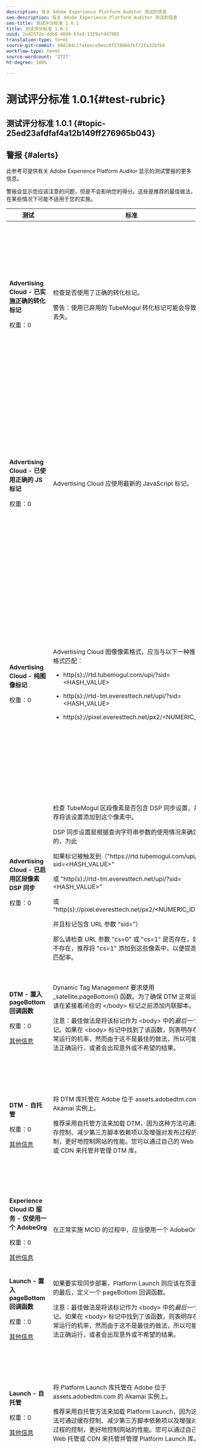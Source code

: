 ```yaml
---
description: 有关 Adobe Experience Platform Auditor 测试的信息
seo-description: 有关 Adobe Experience Platform Auditor 测试的信息
seo-title: 测试评分标准 1.0.1
title: 测试评分标准 1.0.1
uuid: 2ed2572e-ddb8-4899-b3a9-1329afdd7905
translation-type: tm+mt
source-git-commit: 00d184c1fa1eece9eec8f27896bfbf72fa32bfb6
workflow-type: tm+mt
source-wordcount: '2727'
ht-degree: 100%

---
```



# 测试评分标准 1.0.1{#test-rubric}

## 测试评分标准 1.0.1 {#topic-25ed23afdfaf4a12b149ff276965b043}

## 警报 {#alerts}

此参考可提供有关 Adobe Experience Platform Auditor 显示的测试警报的更多信息。

警报会显示您应该注意的问题，但是不会影响您的得分。这些是推荐的最佳做法，在某些情况下可能不适用于您的实施。

<table id="table_031432C9BB804A6F90E7FF572739E169"> 
 <thead> 
  <tr> 
   <th colname="col1" class="entry"> 测试 </th> 
   <th colname="col2" class="entry"> 标准 </th> 
   <th colname="col3" class="entry"> 推荐 </th> 
  </tr>
 </thead>
 <tbody> 
  <tr> 
   <td colname="col1"> 
    <!--
      1.0.1 
    --> <p><b>Advertising Cloud - 已实施正确的转化标记</b> </p> <p>权重：0 </p> </td> 
   <td colname="col2"> <p>检查是否使用了正确的转化标记。 </p> <p> <p>警告：使用已弃用的 TubeMogul 转化标记可能会导致数据丢失。 </p> </p> </td> 
   <td colname="col3"> <p>将您的转化像素升级为新的 Advertising Cloud 纯图像转化标记。 </p> <p>使用 Adobe Experience Platform Launch 的 Advertising Cloud Extension，可以非常轻松地实现这一目标。 </p> </td> 
  </tr> 
  <tr> 
   <td colname="col1"> 
    <!--
      1.0.1 
    --> <p><b>Advertising Cloud - 已使用正确的 JS 标记</b> </p> <p>权重：0 </p> </td> 
   <td colname="col2"> <p>Advertising Cloud 应使用最新的 JavaScript 标记。 </p> </td> 
   <td colname="col3"> <p>将 Advertising Cloud JavaScript 升级到最新版本。使用已弃用的 JavaScript 版本可能会导致功能丧失。 </p> <p>通过使用 Platform Launch 的 Advertising Cloud Extension，可以更轻松地实现这一目标。 </p> </td> 
  </tr> 
  <tr> 
   <td colname="col1"> 
    <!--
      1.0.1 
    --> <p><b>Advertising Cloud - 纯图像标记</b> </p> <p>权重：0 </p> </td> 
   <td colname="col2"> <p>Advertising Cloud 图像像素格式，应当与以下一种推荐的格式匹配： </p> <p> 
     <ul id="ul_D85BE9C8A8654DE890E1A814E3573D86"> 
      <li id="li_E2AEDD76AC7044E8AD6AE8375858D198"> <p><span class="codeph"> http(s)://rtd.tubemogul.com/upi/?sid=&lt;HASH_VALUE&gt;</span> </p> </li> 
      <li id="li_1EEFA03516BF445294B5EC5DED891758"> <p><span class="codeph"> http(s)://rtd-tm.everesttech.net/upi/?sid=&lt;HASH_VALUE&gt;</span> </p> </li> 
      <li id="li_F72206B142214217BDD34356D2F3D8AD"> <p><span class="codeph"> http(s)://pixel.everesttech.net/px2/&lt;NUMERIC_ID&gt;?</span> </p> </li> 
     </ul> </p> </td> 
   <td colname="col3"> <p>将您的 Advertising Cloud 像素升级为新的 Advertising Cloud 纯图像标记，这可以确保您能够充分利用 Advertising Cloud 的完整功能。 </p> <p>使用 Platform Launch 的 Advertising Cloud Extension，可以非常轻松地实现这一目标。 </p> </td> 
  </tr> 
  <tr> 
   <td colname="col1"> 
    <!--
      1.0.1 
    --> <p><b>Advertising Cloud - 已启用区段像素 DSP 同步</b> </p> <p>权重：0 </p> </td> 
   <td colname="col2"> <p>检查 TubeMogul 区段像素是否包含 DSP 同步设置，并推荐将该设置添加到这个像素中。 </p> <p>DSP 同步设置是根据查询字符串参数的使用情况来确定的，为此 </p> <p>如果标记被触发到<span class="codeph">（"https://rtd.tubemogul.com/upi/?sid=&lt;HASH_VALUE&gt;"</span> </p> <p> 或<span class="codeph"> "http(s)://rtd-tm.everesttech.net/upi/?sid=&lt;HASH_VALUE&gt;"</span> </p> <p> 或<span class="codeph"> "http(s)://pixel.everesttech.net/px2/&lt;NUMERIC_ID&gt;?"</span> </p> <p>并且标记包含 URL 参数 <span class="codeph">"sid="）</span> </p> <p>那么请检查 URL 参数 <span class="codeph">"cs=0"</span> 或 <span class="codeph">"cs=1"</span> 是否存在，如果不存在，推荐将 <span class="codeph">"cs=1"</span> 添加到这些像素中，以便提高受众匹配率。 </p> </td> 
   <td colname="col3"> <p> 将 URL 参数 <span class="codeph">"cs=1"</span> 添加到您的 Advertising Cloud 像素中，以便可以实现 DSP 同步，从而增加受众匹配率。 </p> <p>使用 Platform Launch 的 Advertising Cloud Extension，可以非常轻松地实现这一目标。 </p> </td> 
  </tr> 
  <tr> 
   <td colname="col1"> 
    <!--
      1.0.1 
    --> <p><b>DTM - 置入 pageBottom 回调函数</b> </p> <p>权重：0 </p> <p><a href="https://docs.adobe.com/content/help/zh-Hans/dtm/using/client-side/t-add-header-fooder-code.html" format="html" scope="external"> 其他信息</a> </p> 
    <!--
      TEa9df69942f404055a64262889c8b21d3 
    --> </td> 
   <td colname="col2"> <p>Dynamic Tag Management 要求使用 <span class="codeph">_satellite.pageBottom()</span> 函数。为了确保 DTM 正常运行，请在紧接着闭合的 &lt;/body&gt; 标记之前添加内联脚本。 </p> <p> <p>注意：最佳做法是将该标记作为 <span class="codeph">&lt;body&gt;</span> 中的<i>最后一个</i>标记。如果在 <span class="codeph">&lt;body&gt;</span> 标记中找到了该函数，则表明存在正常运行的机率，然而由于这不是最佳的做法，所以可能会无法正确运行，或者会出现意外或不希望的结果。 </p> </p> </td> 
   <td colname="col3"> <p>为了确保 DTM 正常运行，请在紧接着闭合的 <span class="codeph">&lt;/body&gt;</span> 标记之前添加内联脚本。 </p> </td> 
  </tr> 
  <tr> 
   <td colname="col1"> 
    <!--
      1.0.1 
    --> <p><b>DTM - 自托管</b> </p> <p>权重：0 </p> <p><a href="https://docs.adobe.com/content/help/zh-Hans/dtm/using/client-side/client-side-information.html" format="html" scope="external"> 其他信息</a> </p> </td> 
   <td colname="col2"> <p> 将 DTM 库托管在 Adobe 位于 <span class="filepath">assets.adobedtm.com</span> 的 Akamai 实例上。 </p> <p> 推荐采用自托管方法来加载 DTM，因为这种方法可通过缓存控制、减少第三方脚本依赖项以及增强对发布过程的控制，更好地控制网站的性能。您可以通过自己的 Web 托管或 CDN 来托管并管理 DTM 库。 </p> </td> 
   <td colname="col3"> <p>推荐采用自托管方法在页面上加载 DTM。尽管通过 Akamai CDN 来托管 DTM 的方法适用于大多数情况，但是，自托管方法可提升页面性能。 </p> </td> 
  </tr> 
  <tr> 
   <td colname="col1"> 
    <!--
      1.0.1 
    --> <p><b> Experience Cloud ID 服务 - 仅使用一个 AdobeOrg</b> </p> <p>权重：0 </p> <p><a href="https://docs.adobe.com/content/help/zh-Hans/id-service/using/intro/id-request.html" format="html" scope="external"> 其他信息</a> </p> </td> 
   <td colname="col2"> <p>在正常实施 MCID 的过程中，应当使用一个 AdobeOrg。 </p> </td> 
   <td colname="col3"> <p>验证这项实施中是否存在多个 AdobeOrg ID。 </p> </td> 
  </tr> 
  <tr> 
   <td colname="col1"> 
    <!--
      1.0.1 
    --> <p><b>Launch - 置入 pageBottom 回调函数</b> </p> <p>权重：0 </p> <p><a href="https://docs.adobe.com/content/help/zh-Hans/launch/using/intro/get-started/quick-start.html" format="html" scope="external"> 其他信息</a> </p> 
    <!--
      TE48c499b022f545c5bccc6f8bde169685 
    --> </td> 
   <td colname="col2"> <p>如果要实现同步部署，Platform Launch 则应该在页面正文的最后，定义一个 <span class="codeph">pageBottom</span> 回调函数。 </p> <p> <p>注意：最佳做法是将该标记作为 <span class="codeph">&lt;body&gt;</span> 中的<i>最后一个</i>标记。如果在 <span class="codeph">&lt;body&gt;</span> 标记中找到了该函数，则表明存在正常运行的机率，然而由于这不是最佳的做法，所以可能会无法正确运行，或者会出现意外或不希望的结果。 </p> </p> </td> 
   <td colname="col3"> <p>为了确保 DTM 正常运行，请在紧接着闭合的 <span class="codeph">&lt;/body&gt;</span> 标记之前添加内联脚本。 </p> </td> 
  </tr> 
  <tr> 
   <td colname="col1"> 
    <!--
      1.0.1 
    --> <p><b>Launch - 自托管</b> </p> <p>权重：0 </p> <p><a href="https://docs.adobe.com/content/help/zh-Hans/launch/using/intro/get-started/quick-start.html" format="html" scope="external"> 其他信息</a> </p> </td> 
   <td colname="col2"> <p>将 Platform Launch 库托管在 Adobe 位于 <span class="filepath">assets.adobedtm.com</span> 的 Akamai 实例上。 </p> <p>推荐采用自托管方法来加载 Platform Launch，因为这种方法可通过缓存控制、减少第三方脚本依赖项以及增强对发布过程的控制，更好地控制网站的性能。您可以通过自己的 Web 托管或 CDN 来托管并管理 Platform Launch 库。 </p> </td> 
   <td colname="col3"> <p>尽管通过 Akamai CDN 来托管 Platform Launch 的方法适用于大多数情况，但是，推荐实施自托管方法以作为提升页面性能的第一步。 </p> </td> 
  </tr> 
  <tr> 
   <td colname="col1"> 
    <!--
      1.0.1 
    --> <p><b>Launch - 应当异步部署</b> </p> <p>权重：0 </p> <p><a href="https://docs.adobe.com/content/help/zh-Hans/launch/using/intro/get-started/quick-start.html" format="html" scope="external"> 其他信息</a> </p> </td> 
   <td colname="col2"> <p>为了优化性能，应当异步部署 Platform Launch。 </p> </td> 
   <td colname="col3"> <p>将异步参数纳入内联脚本，以确保正确实施 Platform Launch 的异步部署。 </p> </td> 
  </tr> 
  <tr> 
   <td colname="col1"> 
    <!--
      1.0.1 
    --> <p><b> Target - mboxDefault 中的内容</b> </p> <p>权重：0 </p> <p><a href="https://docs.adobe.com/content/help/zh-Hans/target/using/implement-target/implementing-target.html" format="html" scope="external"> 其他信息</a> </p> </td> 
   <td colname="col2"> <p> 使用 at.js 时，mboxDefault 中应当存在相关内容。 </p> </td> 
   <td colname="col3"> <p>验证内容是否可用。 </p> </td> 
  </tr> 
 </tbody> 
</table>

## 配置 {#configuration}

此参考可提供有关 Platform Auditor 执行配置测试的更多信息。

配置测试会扫描实施中的特定设置、值，或者有无潜在冲突。Platform Auditor 会根据其他规则和推荐的最佳做法来评估标记。

<table id="table_A8A1FC360482447185C8460A18426638"> 
 <thead> 
  <tr> 
   <th colname="col1" class="entry"> 测试 </th> 
   <th colname="col2" class="entry"> 标准 </th> 
   <th colname="col3" class="entry"> 推荐 </th> 
  </tr>
 </thead>
 <tbody> 
  <tr> 
   <td colname="col1"> 
    <!--
      1.0.1 
    --> <p><b>Advertising Cloud - 转化名称仅使用字母数字字符</b> </p> <p>权重：3 </p> </td> 
   <td colname="col2"> <p>除“<span class="codeph">ev_transid</span>”参数之外（<span class="codeph">ev_transid</span> 值可包含文本或数值），<span class="codeph">ev_conversion_property_name</span> 参数应当只包含数值和小数值 </p> <p>查找 <span class="codeph">everesttech.net</span> 像素，其中包含以 <span class="codeph">ev_</span> 开头的 URL 参数。 </p> <p>示例： </p> <p><span class="codeph"> http://pixel.everesttech.net/1180/t?ev_page_load=1&amp;ev_revenue=$12&amp;ev_transid=1hf74i47 </span> </p> </td> 
   <td colname="col3"> <p> 确保事务属性参数仅包含数值和小数值。 </p> <p> <p>警告：任何其他值类型都可能会导致数据丢失。 </p> </p> </td> 
  </tr> 
  <tr> 
   <td colname="col1"> 
    <!--
      1.0.1 
    --> <p><b>Advertising Cloud - 转化名称使用 URL 安全字符</b> </p> <p>权重：3 </p> </td> 
   <td colname="col2"> <p> 转化属性名称不应包含 &amp; 符号或问号。 </p> <p> 示例： </p> <p><span class="codeph"> http://pixel.everesttech.net/1180/t?ev_revenue&amp;order=12&amp;ev_transid=</span> </p> </td> 
   <td colname="col3"> <p>确保事务属性参数不包含非编码的 &amp; 符号或问号。这会破坏 URL 格式。 </p> <p> <p>警告：包含非编码的 &amp; 符号或问号的属性参数（例如：<span class="codeph">ev_formComplete?=1</span> 或 <span class="codeph">ev_formComplete&amp;Submit=1</span>），可能会导致数据丢失。 </p> </p> </td> 
  </tr> 
  <tr> 
   <td colname="col1"> 
    <!--
      1.0.1 
    --> <p><b>Advertising Cloud - 已正确实施事务 ID</b> </p> <p>权重：1 </p> </td> 
   <td colname="col2"> <p> 属性名称 <span class="codeph"> ev_transid=</span> 不应为空。 </p> <p>示例： </p> <p> <span class="codeph"> http://pixel.everesttech.net/1180/t?ev_page_load=1&amp;ev_revenue= 12&amp; ev_transid=</span> </p> </td> 
   <td colname="col3"> <p>属性名称 <span class="codeph">ev_transid=</span> 不应当没有任何值 (<span class="codeph">ev_transid=</span>)。如果没有任何值，则可能会丢失事务数据。为 <span class="codeph">ev_transid=</span> 赋值，或从像素中删除此参数。 </p> </td> 
  </tr> 
  <tr> 
   <td colname="col1"> 
    <!--
      1.0.1 
    --> <p><b>Analytics - 在 DOM 中实例化</b> </p> <p>权重：5 </p> <p><a href="https://docs.adobe.com/content/help/zh-Hans/analytics/implementation/home.html" format="html" scope="external"> 其他信息</a> </p> </td> 
   <td colname="col2"> <p> 未安装或无法执行 Adobe Analytics 代码。在 Web 页面上未找到 Analytics 代码时，返回值为 0。 </p> </td> 
   <td colname="col3"> <p>验证是否已在页面上实施 Analytics 标记，且没有遭到后续脚本活动的阻止。 </p> </td> 
  </tr> 
  <tr> 
   <td colname="col1"> 
    <!--
      1.0.1 
    --> <p><b>Analytics - 实例化一次</b> </p> <p>权重：5 </p> <p><a href="https://docs.adobe.com/content/help/zh-Hans/analytics/implementation/home.html" format="https" scope="external"> 其他信息</a> </p> </td> 
   <td colname="col2"> <p> 在页面上多次检测到 Adobe Analytics 代码。在 Web 页面上未找到 Analytics 代码时，返回值为 0。 </p> </td> 
   <td colname="col3"> <p>确保页面上仅有一个 Analytics 标记。 </p> </td> 
  </tr> 
  <tr> 
   <td colname="col1"> 
    <!--
      1.0.1 
    --> <p><b>Analytics - 最新版本</b> </p> <p>权重：3 </p> <p><a href="https://docs.adobe.com/content/help/zh-Hans/analytics/implementation/appmeasurement-updates.html" format="https" scope="external"> 其他信息</a> </p> </td> 
   <td colname="col2"> <p> 您的页面没有运行最新版本的 Analytics 代码库。为了利用性能改进并提供最新功能，我们会不断地更新和调整旨在支持 Experience Cloud 技术的代码库。在 Web 页面上未找到 Analytics 代码时，返回值为 0。 </p> </td> 
   <td colname="col3"> <p>安装最新版本的 Analytics 代码库。 </p> </td> 
  </tr> 
  <tr> 
   <td colname="col1"> 
    <!--
      1.0.1 
    --> <p><b>DTM - DOM 就绪后，异步加载第三方标记</b> </p> <p>权重：3 </p> <p><a href="https://docs.adobe.com/content/help/zh-Hans/dtm/using/resources/load-order.html" format="html" scope="external"> 其他信息</a> </p> </td> 
   <td colname="col2"> <p>要在良好的用户体验与收集准确的数据之间达成一种平衡，则应当在 DOM 就绪后触发第三方标记。这将可以确保执行相关的跟踪脚本，同时又不会影响站点的正常运转。 </p> </td> 
   <td colname="col3"> <p>解决这个问题的方法是：调整 DOM 就绪后触发执行第三方像素的所有规则。 </p> </td> 
  </tr> 
  <tr> 
   <td colname="col1"> 
    <!--
      1.0.1 
    --> <p><b>Experience Cloud ID 服务 - 最新版本</b> </p> <p>权重：2 </p> <p><a href="https://docs.adobe.com/content/help/zh-Hans/dtm/using/tools/macid.html" format="html" scope="external"> 其他信息</a> </p> </td> 
   <td colname="col2"> <p> 您的页面没有运行最新版本的访客 ID 服务代码库 <span class="codeph">visitorAPI.js</span>。为了利用性能改进并提供最新功能，我们会不断地更新和调整旨在支持 Experience Cloud 技术的代码库。 </p> </td> 
   <td colname="col3"> <p>安装最新版本的访客 ID 服务代码库。 </p> </td> 
  </tr> 
  <tr> 
   <td colname="col1"> 
    <!--
      1.0.1 
    --> <p><b>Launch - 最新版本</b> </p> <p>权重：2 </p> <p><a href="https://docs.adobe.com/content/help/zh-Hans/launch/using/intro/get-started/quick-start.html" format="html" scope="external"> 其他信息</a> </p> </td> 
   <td colname="col2"> <p>这些页面未运行最新版本的 Platform Launch 代码库 (Turbrie)。为了利用性能改进并提供最新功能，我们会不断地更新和调整旨在支持 Experience Cloud 技术的代码库。 </p> </td> 
   <td colname="col3"> <p> 通过重建和发布 Platform Launch 库来更新 Platform Launch 库。 </p> </td> 
  </tr> 
  <tr> 
   <td colname="col1"> 
    <!--
      1.0.1 
    --> <p><b>Target - 最新版本</b> </p> <p>权重：2 </p> <p><a href="https://docs.adobe.com/content/help/zh-Hans/dtm/using/tools/target.html" format="html" scope="external"> 其他信息</a> </p> </td> 
   <td colname="col2"> <p> 您的页面没有运行最新版本的 Target 代码库。为了利用性能改进并提供最新功能，我们会不断地更新和调整旨在支持 Experience Cloud 技术的代码库。 </p> </td> 
   <td colname="col3"> <p>安装最新版本的 Target 代码库。 </p> </td> 
  </tr> 
  <tr> 
   <td colname="col1"> 
    <!--
      1.0.1 
    --> <p><b>Target - mboxDefault 先于 mboxCreate </b> </p> <p>权重：5 </p> <p><a href="https://docs.adobe.com/content/help/zh-Hans/target/using/implement-target/implementing-target.html" format="html" scope="external"> 其他信息</a> </p> </td> 
   <td colname="col2"> <p><span class="codeph">mboxCreate</span> 的正确用法类似于下面的示例： </p> <p> <span class="codeph"> &lt;div class="mboxDefault"&gt;&lt;!-Customer content--&gt;&lt;/div&gt;&lt;script&gt;mboxCreate('myMboxName')&lt;/script&gt;</span> </p> </td> 
   <td colname="col3"> <p>调用 <span class="codeph">mboxCreate()</span> 之前，请务必包含 <span class="codeph">&lt;div class="mboxDefault"&gt;&lt;/div&gt;</span> 标记。at.js 并不会为您添加此标记。 </p> </td> 
  </tr> 
  <tr> 
   <td colname="col1"> 
    <!--
      1.0.1 
    --> <p><b>Target - 有效的 DOCTYPE</b> </p> <p>权重：5 </p> <p><a href="https://docs.adobe.com/content/help/zh-Hans/target/using/implement-target/implementing-target.html" format="html" scope="external"> 其他信息</a> </p> </td> 
   <td colname="col2"> <p> 检测到无效的 DOCTYPE。在这种情况下，将不会触发 mbox。 </p> <p>对于 at.js，DOCTYPE 必须处于“标准”模式，否则 Target 将无法正常运作。 </p> </td> 
   <td colname="col3"> <p>更新页面上的 DOCTYPE。 </p> </td> 
  </tr> 
 </tbody> 
</table>

## 标记一致性 {#tag-consistency}

此参考可提供有关 Platform Auditor 执行标记一致性测试的更多信息。

Platform Auditor 的一致性测试旨在查找所有扫描的页面中是否存在不一致的内容。网站上所有页面中的这些值或配置应该是相同的，只有这样，才能确保数据收集是准确的。

<table id="table_4F9ED873BAF741D19BFB0F297B3A1FDB"> 
 <thead> 
  <tr> 
   <th colname="col1" class="entry"> 测试 </th> 
   <th colname="col2" class="entry"> 标准 </th> 
   <th colname="col3" class="entry"> 推荐 </th> 
  </tr>
 </thead>
 <tbody> 
  <tr> 
   <td colname="col1"> 
    <!--
      1.0.1 
    --> <p><b>Analytics - 一致的代码版本 </b> </p> <p>权重：5 </p> <p><a href="https://docs.adobe.com/content/help/zh-Hans/analytics/implementation/home.html" format="html" scope="external"> 其他信息</a> </p> </td> 
   <td colname="col2"> <p> 找到多个版本的 Analytics 代码。 </p> </td> 
   <td colname="col3"> <p>将 Analytics 的所有实例替换为当前版本。 </p> </td> 
  </tr> 
 </tbody> 
</table>

## 标记存在 {#tag-presence}

此参考可提供有关 Platform Auditor 执行的标记存在测试的更多信息。

Platform Auditor 会评估标记是否存在，以及标记在页面代码中的位置是否正确。

<table id="table_98A2E3F7B3154EEFA76D0CAE2FE97CAB"> 
 <thead> 
  <tr> 
   <th colname="col1" class="entry"> 测试 </th> 
   <th colname="col2" class="entry"> 标准 </th> 
   <th colname="col3" class="entry"> 推荐 </th> 
  </tr>
 </thead>
 <tbody> 
  <tr> 
   <td colname="col1"> 
    <!--
      1.0.1 
    --> <p><b>Advertising Cloud - 代码存在</b> </p> <p>权重：5 </p> </td> 
   <td colname="col2"> <p> DOM 中不提供 Advertising Cloud 标记。 </p> </td> 
   <td colname="col3"> <p>通过 Platform Launch 的 Advertising Cloud Extension 实施 Advertising Cloud 标记。 </p> </td> 
  </tr> 
  <tr> 
   <td colname="col1"> 
    <!--
      1.0.1 
    --> <p><b>Advertising Cloud - 已实施区段像素</b> </p> <p>权重：5 </p> </td> 
   <td colname="col2"> <p> 将您的 Advertising Cloud 区段像素升级为新的 Advertising Cloud 纯图像标记。采用已弃用的 AMO 区段标记可能会导致数据丢失。 </p> </td> 
   <td colname="col3"> <p>通过 Platform Launch 的 Advertising Cloud Extension 实施 Advertising Cloud 区段像素。 </p> </td> 
  </tr> 
  <tr> 
   <td colname="col1"> 
    <!--
      1.0.1 
    --> <p><b>Analytics - 在 DOM 中加载</b> </p> <p>权重：5 </p> <p><a href="https://docs.adobe.com/content/help/zh-Hans/analytics/implementation/home.html" format="https" scope="external"> 其他信息</a> </p> </td> 
   <td colname="col2"> <p> 未检测到 Adobe Analytics 标记。 </p> </td> 
   <td colname="col3"> <p>安装最新版本的 Analytics。 </p> </td> 
  </tr> 
  <tr> 
   <td colname="col1"> 
    <!--
      1.0.1 
    --> <p><b> DTM - 已加载库</b> </p> <p>权重：5 </p> <p>其他信息： </p> <p> 
     <ul id="ul_7E706EBC2E4649A69732E6982E116E22"> 
      <li id="li_9AF0257E39C347A9AE6D8D8FFBD66B38"><a href="https://docs.adobe.com/content/help/zh-Hans/dtm/using/admin/c-troubleshooting.html" format="html" scope="external">DTM 故障诊断</a> </li> 
      <li id="li_7B422BCCD2654B0A9059799FB5276BE8"><a href="https://docs.adobe.com/content/help/zh-Hans/dtm/using/client-side/t-add-header-fooder-code.html" format="html" scope="external">添加页眉和页脚代码</a> </li> 
     </ul> </p> </td> 
   <td colname="col2"> <p> 在 DOM 中未找到全局 _satellite 对象。未安装或无法执行 Dynamic Tag Management。 </p> </td> 
   <td colname="col3"> <p>验证是否已在页面上实施 DTM 库，且没有遭到后续脚本活动的阻止。 </p> </td> 
  </tr> 
  <tr> 
   <td colname="col1"> 
    <!--
      1.0.1 
    --> <p><b> DTM - 一个嵌入代码</b> </p> <p>权重：5 </p> <p><a href="https://docs.adobe.com/content/help/zh-Hans/dtm/using/client-side/code.html" format="html" scope="external"> 其他信息</a> </p> </td> 
   <td colname="col2"> <p> 生产站点应当只加载一个 DTM 库。 </p> </td> 
   <td colname="col3"> <p>验证页面上是否只加载了生产库。 </p> </td> 
  </tr> 
  <tr> 
   <td colname="col1"> 
    <!--
      1.0.1 
    --> <p><b>DTM - &lt;body&gt; 中存在 pageBottom 回调函数</b> </p> <p>权重：5 </p> <p><a href="https://docs.adobe.com/content/help/zh-Hans/dtm/using/client-side/t-add-header-fooder-code.html" format="html" scope="external"> 其他信息</a> </p> </td> 
   <td colname="col2"> <p> 在页面的 <span class="codeph">&lt;body&gt;</span> 标记中没有找到 <span class="codeph">_satellite.pageBottom()</span> 回调函数，它是 Dynamic Tag Management 的必需函数。 </p> <p>如果根本在页面上找不到 <span class="codeph">pageBottom</span> 调用，或者如果它位于 <span class="codeph">&lt;head&gt;</span> 标记中（或其他一些意外的位置），测试则会失败。只有在从 <span class="codeph">&lt;body&gt;</span> 标记中找到 <span class="codeph">pageBottom</span> 的情况下，测试才会通过。如果页面上根本不存在这项调用，则无法正常运转，而且另外两个 <span class="codeph">pageBottom</span> 测试也将失败。 </p> </td> 
   <td colname="col3"> <p>为了确保 DTM 正常运行，请在紧接着闭合的 <span class="codeph">&lt;/body&gt;</span> 标记之前添加内联脚本。 </p> </td> 
  </tr> 
  <tr> 
   <td colname="col1"> 
    <!--
      1.0.1 
    --> <p><b>DTM - 已触发 pageBottom 标记</b> </p> <p>权重：5 </p> <p><a href="https://docs.adobe.com/content/help/zh-Hans/dtm/using/client-side/t-add-header-fooder-code.html" format="html" scope="external"> 其他信息</a> </p> </td> 
   <td colname="col2"> <p> 未检测到 DTM <span class="codeph">pageBottom</span> 标记。 </p> <p>如果相关的调用位于 <span class="codeph">if</span> 语句中，且该语句会导致类似 <span class="codeph">if (false) {_satellite.pageBottom()}</span> 的结果，那么就有可能会发生上述情况。因此，尽管它存在并且置入到正确的位置，但是仍有可能无法触发该标记。 </p> </td> 
   <td colname="col3"> <p>在每个页面上安装 DTM <span class="codeph">pageBottom</span> 调用。 </p> </td> 
  </tr> 
  <tr> 
   <td colname="col1"> 
    <!--
      1.0.1 
    --> <p><b>Experience Cloud ID 服务 - 代码存在</b> </p> <p>权重：5 </p> <p><a href="https://docs.adobe.com/content/help/zh-Hans/id-service/using/implementation/implementation-methods.html" format="html" scope="external"> 其他信息</a> </p> </td> 
   <td colname="col2"> <p>未找到 Experience Cloud ID 服务代码。强烈推荐使用 Experience Cloud ID (MCID)，以确保您能够充分利用 Experience Cloud 解决方案，并且这对于跨 Experience Cloud 解决方案的 ID 管理至关重要。 </p> </td> 
   <td colname="col3"> <p> 安装最新版本的 MCID。 </p> </td> 
  </tr> 
  <tr> 
   <td colname="col1"> 
    <!--
      1.0.1 
    --> <p><b>Experience Cloud ID 服务 - Cookie 存在</b> </p> <p>权重：5 </p> <p><a href="https://docs.adobe.com/content/help/zh-Hans/id-service/using/implementation/implementation-guides.html" format="html" scope="external"> 其他信息</a> </p> </td> 
   <td colname="col2"> <p> 未找到 <span class="codeph">AMCV_</span> Cookie。必须从 <span class="codeph">VisitorAPI.js</span> 代码实例化一个访客对象。 </p> </td> 
   <td colname="col3"> <p> 如果这是 DTM 实施，请验证 AdobeOrg ID 是否正确输入到 MCID 工具中。 </p> </td> 
  </tr> 
  <tr> 
   <td colname="col1"> 
    <!--
      1.0.1 
    --> <p><b>Experience Cloud ID 服务 - MID 值存在</b> </p> <p>权重：5 </p> <p><a href="https://docs.adobe.com/content/help/zh-Hans/id-service/using/intro/cookies.html" format="html" scope="external"> 其他信息</a> </p> </td> 
   <td colname="col2"> <p> 在 <span class="codeph"> AMCV_</span> Cookie 中未找到 MID 值。 </p> </td> 
   <td colname="col3"> <p>再次测试，检查是否存在任何 MCID API 延迟。如果这种情况持续存在，请联系 Adobe 客户关怀团队。 </p> </td> 
  </tr> 
  <tr> 
   <td colname="col1"> 
    <!--
      1.0.1 
    --> <p><b> Launch - 已加载库</b> </p> <p>权重：5 </p> <p><a href="https://docs.adobe.com/content/help/zh-Hans/launch/using/intro/get-started/quick-start.html" format="html" scope="external"> 其他信息</a> </p> </td> 
   <td colname="col2"> <p> 在 DOM 中未找到全局 _satellite 对象。未安装或无法执行 Launch。 </p> </td> 
   <td colname="col3"> <p>验证是否已在页面上实施 Platform Launch 库，且没有遭到后续脚本活动的阻止。 </p> </td> 
  </tr> 
  <tr> 
   <td colname="col1"> 
    <!--
      1.0.1 
    --> <p><b>Launch - 没有多个嵌入脚本</b> </p> <p>权重：5 </p> <p><a href="https://docs.adobe.com/content/help/zh-Hans/launch/using/intro/get-started/quick-start.html" format="html" scope="external"> 其他信息</a> </p> </td> 
   <td colname="col2"> <p>页面上不应加载多个嵌入脚本。生产站点应当只加载一个 Platform Launch 库。 </p> </td> 
   <td colname="col3"> <p>验证页面上是否只加载了生产库。 </p> </td> 
  </tr> 
  <tr> 
   <td colname="col1"> 
    <!--
      1.0.1 
    --> <p><b>Launch - &lt;body&gt; 中存在 pageBottom 回调函数</b> </p> <p>权重：5 </p> <p><a href="https://docs.adobe.com/content/help/zh-Hans/launch/using/intro/get-started/quick-start.html" format="html" scope="external"> 其他信息</a> </p> </td> 
   <td colname="col2"> <p> 在页面的 <span class="codeph">&lt;body&gt;</span> 标记中没有找到 <span class="codeph">_satellite.pageBottom()</span> 回调函数，它是 Platform Launch 的必需函数。 </p> <p>如果根本在页面上找不到 <span class="codeph">pageBottom</span> 调用，或者如果它位于 <span class="codeph">&lt;head&gt;</span> 标记中（或其他一些意外的位置），测试则会失败。只有在从 <span class="codeph">&lt;body&gt;</span> 标记中找到 <span class="codeph">pageBottom</span> 的情况下，测试才会通过。如果页面上根本不存在这项调用，则无法正常运转，而且另外两个 <span class="codeph">pageBottom</span> 测试也将失败。 </p> </td> 
   <td colname="col3"> <p>为了确保 Platform Launch 正常运行，应在紧接着闭合的 <span class="codeph">&lt;/body&gt;</span> 标记之前添加内联脚本。 </p> </td> 
  </tr> 
  <tr> 
   <td colname="col1"> 
    <!--
      1.0.1 
    --> <p><b>Launch - 异步部署时，不应该存在 pageBottom 回调函数</b> </p> <p>权重：5 </p> <p><a href="https://docs.adobe.com/content/help/zh-Hans/launch/using/intro/get-started/quick-start.html" format="html" scope="external"> 其他信息</a> </p> </td> 
   <td colname="col2"> <p>在页面上找到 <span class="codeph">_satellite.pageBottom()</span> 回调函数，异步部署 Platform Launch 时，不应该存在 pageBottom 回调函数。 </p> </td> 
   <td colname="col3"> <p>请移除 <span class="codeph">_satellite.pageBottom()</span> 脚本，以启用适当的 Platform Launch 功能。 </p> </td> 
  </tr> 
  <tr> 
   <td colname="col1"> 
    <!--
      1.0.1 
    --> <p><b> Target - 代码存在</b> </p> <p>权重：5 </p> <p><a href="https://docs.adobe.com/content/help/zh-Hans/target/using/implement-target/implementing-target.html" format="html" scope="external"> 其他信息</a> </p> </td> 
   <td colname="col2"> <p>应当在 DOM 中定义 Target。 </p> </td> 
   <td colname="col3"> <p>安装最新版本的 Target (at.js)。 </p> </td> 
  </tr> 
  <tr> 
   <td colname="col1"> 
    <!--
      1.0.1 
    --> <p><b> Target - 库已加载到 &lt;head&gt; 中</b> </p> <p>权重：4 </p> <p><a href="https://docs.adobe.com/content/help/zh-Hans/target/using/implement-target/implementing-target.html" format="html" scope="external"> 其他信息</a> </p> 
    <!--
      TE61c380082a4b4706b28a84aa047599a7 
    --> </td> 
   <td colname="col2"> <p> Target 库应该加载到 <span class="codeph">&lt;head&gt;</span> 标记中。 </p> </td> 
   <td colname="col3"> <p> 检查以确保 Target 库已加载到 <span class="codeph">&lt;head&gt;</span> 标记中。 </p> </td> 
  </tr> 
 </tbody> 
</table>

